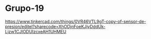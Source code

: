 # Grupo-19
https://www.tinkercad.com/things/0VR46VTL9gT-copy-of-sensor-de-presion/editel?sharecode=XhODjnFoeKJjyDddUk-Ljzw1CJIODUIzcxeAH1UHMEU

